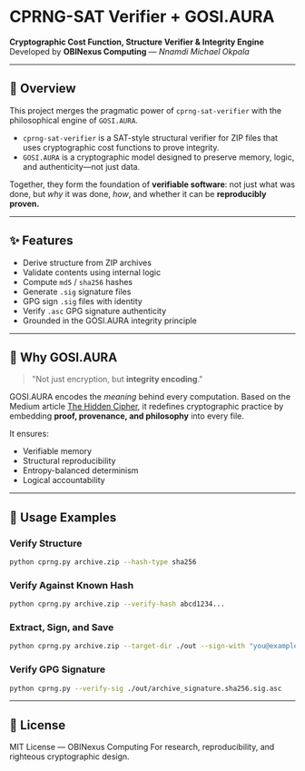 # CPRNG-SAT Verifier + GOSI.AURA

**Cryptographic Cost Function, Structure Verifier & Integrity Engine**
Developed by **OBINexus Computing** — *Nnamdi Michael Okpala*

---

## 🔐 Overview

This project merges the pragmatic power of `cprng-sat-verifier` with the philosophical engine of `GOSI.AURA`.

* `cprng-sat-verifier` is a SAT-style structural verifier for ZIP files that uses cryptographic cost functions to prove integrity.
* `GOSI.AURA` is a cryptographic model designed to preserve memory, logic, and authenticity—not just data.

Together, they form the foundation of **verifiable software**: not just what was done, but *why* it was done, *how*, and whether it can be **reproducibly proven.**

---

## ✨ Features

* Derive structure from ZIP archives
* Validate contents using internal logic
* Compute `md5` / `sha256` hashes
* Generate `.sig` signature files
* GPG sign `.sig` files with identity
* Verify `.asc` GPG signature authenticity
* Grounded in the GOSI.AURA integrity principle

---

## 🔧 Why GOSI.AURA

> "Not just encryption, but **integrity encoding**."

GOSI.AURA encodes the *meaning* behind every computation. Based on the Medium article [The Hidden Cipher](https://medium.com/@obinexus/the-hidden-cipher-odd-perfect-numbers-and-cryptographic-integrity-ebd1853c5fbc), it redefines cryptographic practice by embedding **proof, provenance, and philosophy** into every file.

It ensures:

* Verifiable memory
* Structural reproducibility
* Entropy-balanced determinism
* Logical accountability

---

## 🚀 Usage Examples

### Verify Structure

```bash
python cprng.py archive.zip --hash-type sha256
```

### Verify Against Known Hash

```bash
python cprng.py archive.zip --verify-hash abcd1234...
```

### Extract, Sign, and Save

```bash
python cprng.py archive.zip --target-dir ./out --sign-with "you@example.com"
```

### Verify GPG Signature

```bash
python cprng.py --verify-sig ./out/archive_signature.sha256.sig.asc
```

---

## 📄 License

MIT License — OBINexus Computing
For research, reproducibility, and righteous cryptographic design.

